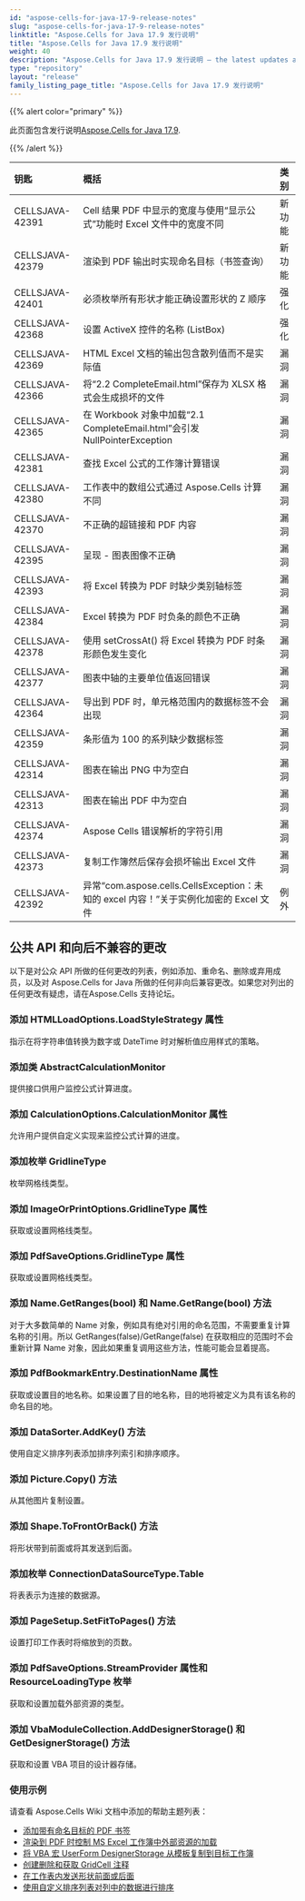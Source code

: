 ```yaml
---
id: "aspose-cells-for-java-17-9-release-notes"
slug: "aspose-cells-for-java-17-9-release-notes"
linktitle: "Aspose.Cells for Java 17.9 发行说明"
title: "Aspose.Cells for Java 17.9 发行说明"
weight: 40
description: "Aspose.Cells for Java 17.9 发行说明 – the latest updates and fixes."
type: "repository"
layout: "release"
family_listing_page_title: "Aspose.Cells for Java 17.9 发行说明"
---
```

{{% alert color="primary" %}} 

此页面包含发行说明[Aspose.Cells for Java 17.9](https://releases.aspose.com/cells/java/new-releases/aspose.cells-for-java-17.9/).

{{% /alert %}} 

|**钥匙**|**概括**|**类别**|
|:- |:- |:- |
|CELLSJAVA-42391|Cell 结果 PDF 中显示的宽度与使用“显示公式”功能时 Excel 文件中的宽度不同|新功能|
|CELLSJAVA-42379|渲染到 PDF 输出时实现命名目标（书签查询）|新功能|
|CELLSJAVA-42401|必须枚举所有形状才能正确设置形状的 Z 顺序|强化|
|CELLSJAVA-42368|设置 ActiveX 控件的名称 (ListBox)|强化|
|CELLSJAVA-42369|HTML Excel 文档的输出包含散列值而不是实际值|漏洞|
|CELLSJAVA-42366|将“2.2 CompleteEmail.html”保存为 XLSX 格式会生成损坏的文件|漏洞|
|CELLSJAVA-42365|在 Workbook 对象中加载“2.1 CompleteEmail.html”会引发 NullPointerException|漏洞|
|CELLSJAVA-42381|查找 Excel 公式的工作簿计算错误|漏洞|
|CELLSJAVA-42380|工作表中的数组公式通过 Aspose.Cells 计算不同|漏洞|
|CELLSJAVA-42370|不正确的超链接和 PDF 内容|漏洞|
|CELLSJAVA-42395|呈现 - 图表图像不正确|漏洞|
|CELLSJAVA-42393|将 Excel 转换为 PDF 时缺少类别轴标签|漏洞|
|CELLSJAVA-42384|Excel 转换为 PDF 时负条的颜色不正确|漏洞|
|CELLSJAVA-42378|使用 setCrossAt() 将 Excel 转换为 PDF 时条形颜色发生变化|漏洞|
|CELLSJAVA-42377|图表中轴的主要单位值返回错误|漏洞|
|CELLSJAVA-42364|导出到 PDF 时，单元格范围内的数据标签不会出现|漏洞|
|CELLSJAVA-42359|条形值为 100 的系列缺少数据标签|漏洞|
|CELLSJAVA-42314|图表在输出 PNG 中为空白|漏洞|
|CELLSJAVA-42313|图表在输出 PDF 中为空白|漏洞|
|CELLSJAVA-42374|Aspose Cells 错误解析的字符引用|漏洞|
|CELLSJAVA-42373|复制工作簿然后保存会损坏输出 Excel 文件|漏洞|
|CELLSJAVA-42392|异常“com.aspose.cells.CellsException：未知的 excel 内容！”关于实例化加密的 Excel 文件|例外|
## **公共 API 和向后不兼容的更改**
以下是对公众 API 所做的任何更改的列表，例如添加、重命名、删除或弃用成员，以及对 Aspose.Cells for Java 所做的任何非向后兼容更改。如果您对列出的任何更改有疑虑，请在Aspose.Cells 支持论坛。
### **添加 HTMLLoadOptions.LoadStyleStrategy 属性**
指示在将字符串值转换为数字或 DateTime 时对解析值应用样式的策略。
### **添加类 AbstractCalculationMonitor**
提供接口供用户监控公式计算进度。
### **添加 CalculationOptions.CalculationMonitor 属性**
允许用户提供自定义实现来监控公式计算的进度。
### **添加枚举 GridlineType**
枚举网格线类型。
### **添加 ImageOrPrintOptions.GridlineType 属性**
获取或设置网格线类型。
### **添加 PdfSaveOptions.GridlineType 属性**
获取或设置网格线类型。
### **添加 Name.GetRanges(bool) 和 Name.GetRange(bool) 方法**
对于大多数简单的 Name 对象，例如具有绝对引用的命名范围，不需要重复计算名称的引用。所以 GetRanges(false)/GetRange(false) 在获取相应的范围时不会重新计算 Name 对象，因此如果重复调用这些方法，性能可能会显着提高。
### **添加 PdfBookmarkEntry.DestinationName 属性**
获取或设置目的地名称。如果设置了目的地名称，目的地将被定义为具有该名称的命名目的地。
### **添加 DataSorter.AddKey() 方法**
使用自定义排序列表添加排序列索引和排序顺序。
### **添加 Picture.Copy() 方法**
从其他图片复制设置。
### **添加 Shape.ToFrontOrBack() 方法**
将形状带到前面或将其发送到后面。
### **添加枚举 ConnectionDataSourceType.Table**
将表表示为连接的数据源。
### **添加 PageSetup.SetFitToPages() 方法**
设置打印工作表时将缩放到的页数。
### **添加 PdfSaveOptions.StreamProvider 属性和 ResourceLoadingType 枚举**
获取和设置加载外部资源的类型。
### **添加 VbaModuleCollection.AddDesignerStorage() 和 GetDesignerStorage() 方法**
获取和设置 VBA 项目的设计器存储。


### **使用示例**
请查看 Aspose.Cells Wiki 文档中添加的帮助主题列表：

- [添加带有命名目标的 PDF 书签](https://docs.aspose.com/cells/zh/java/add-pdf-bookmarks-with-named-destinations/)
- [渲染到 PDF 时控制 MS Excel 工作簿中外部资源的加载](https://docs.aspose.com/cells/zh/java/control-loading-of-external-resources-in-ms-excel-workbook-while-rendering-to-pdf/)
- [将 VBA 宏 UserForm DesignerStorage 从模板复制到目标工作簿](https://docs.aspose.com/cells/zh/java/copy-vba-macro-userform-designerstorage-from-template-to-target-workbook/)
- [创建删除和获取 GridCell 注释](https://docs.aspose.com/cells/zh/java/create-remove-and-get-gridcell-comments/)
- [在工作表内发送形状前面或后面](https://docs.aspose.com/cells/zh/java/send-shape-front-or-back-inside-the-worksheet/)
- [使用自定义排序列表对列中的数据进行排序](https://docs.aspose.com/cells/zh/java/sort-data-in-column-with-custom-sort-list/)
